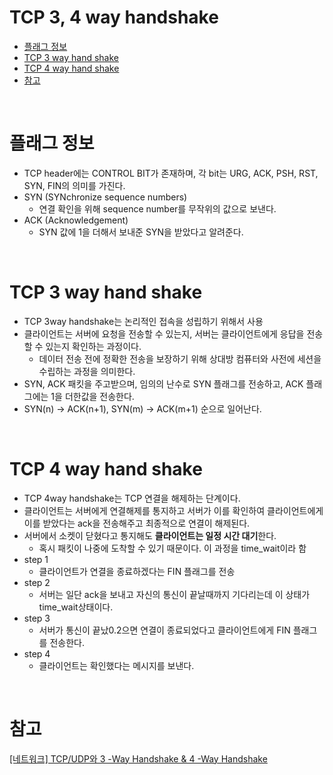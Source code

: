 # TCP 3, 4 way handshake
- [플래그 정보](#플래그-정보)
- [TCP 3 way hand shake](#tcp-3-way-hand-shake)
- [TCP 4 way hand shake](#tcp-4-way-hand-shake)
- [참고](#참고)

</br>

# 플래그 정보

- TCP header에는 CONTROL BIT가 존재하며, 각 bit는 URG, ACK, PSH, RST, SYN, FIN의 의미를 가진다.
- SYN (SYNchronize sequence numbers)
    - 연결 확인을 위해 sequence number를 무작위의 값으로 보낸다.
- ACK (Acknowledgement)
    - SYN 값에 1을 더해서 보내준 SYN을 받았다고 알려준다.

</br>

# TCP 3 way hand shake

- TCP 3way handshake는 논리적인 접속을 성립하기 위해서 사용
- 클라이언트는 서버에 요청을 전송할 수 있는지, 서버는 클라이언트에게 응답을 전송할 수 있는지 확인하는 과정이다.
    - 데이터 전송 전에 정확한 전송을 보장하기 위해 상대방 컴퓨터와 사전에 세션을 수립하는 과정을 의미한다.
- SYN, ACK 패킷을 주고받으며, 임의의 난수로 SYN 플래그를 전송하고, ACK 플래그에는 1을 더한값을 전송한다.
- SYN(n) → ACK(n+1), SYN(m) → ACK(m+1) 순으로 일어난다.
</br>

# TCP 4 way hand shake

- TCP 4way handshake는 TCP 연결을 해제하는 단계이다.
- 클라이언트는 서버에게 연결해제를 통지하고 서버가 이를 확인하여 클라이언트에게 이를 받았다는 ack을 전송해주고 최종적으로 연결이 해제된다.
- 서버에서 소켓이 닫혔다고 통지해도 **클라이언트는 일정 시간 대기**한다.
    - 혹시 패킷이 나중에 도착할 수 있기 때문이다. 이 과정을 time_wait이라 함
- step 1
    - 클라이언트가 연결을 종료하겠다는 FIN 플래그를 전송
- step 2
    - 서버는 일단 ack을 보내고 자신의 통신이 끝날때까지 기다리는데 이 상태가 time_wait상태이다.
- step 3
    - 서버가 통신이 끝났0.2으면 연결이 종료되었다고 클라이언트에게 FIN 플래그를 전송한다.
- step 4
    - 클라이언트는 확인했다는 메시지를 보낸다.
</br>

# 참고
[[네트워크] TCP/UDP와 3 -Way Handshake & 4 -Way Handshake](https://velog.io/@averycode/%EB%84%A4%ED%8A%B8%EC%9B%8C%ED%81%AC-TCPUDP%EC%99%80-3-Way-Handshake4-Way-Handshake)
